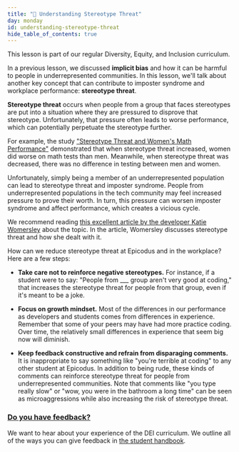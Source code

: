 ```yaml
---
title: "📓 Understanding Stereotype Threat"
day: monday
id: understanding-stereotype-threat
hide_table_of_contents: true
---
```


This lesson is part of our regular Diversity, Equity, and Inclusion curriculum.

In a previous lesson, we discussed **implicit bias** and how it can be harmful to people in underrepresented communities. In this lesson, we'll talk about another key concept that can contribute to imposter syndrome and workplace performance: **stereotype threat**.

**Stereotype threat** occurs when people from a group that faces stereotypes are put into a situation where they are pressured to disprove that stereotype. Unfortunately, that pressure often leads to worse performance, which can potentially perpetuate the stereotype further.

For example, the study ["Stereotype Threat and Women's Math Performance"](https://www.sciencedirect.com/science/article/pii/S0022103198913737) demonstrated that when stereotype threat increased, women did worse on math tests than men. Meanwhile, when stereotype threat was decreased, there was no difference in testing between men and women.

Unfortunately, simply being a member of an underrepresented population can lead to stereotype threat and imposter syndrome. People from underrepresented populations in the tech community may feel increased pressure to prove their worth. In turn, this pressure can worsen imposter syndrome and affect performance, which creates a vicious cycle.

We recommend reading [this excellent article by the developer Katie Womersley](https://open.buffer.com/talking-about-diversity/) about the topic. In the article, Womersley discusses stereotype threat and how she dealt with it.

How can we reduce stereotype threat at Epicodus and in the workplace? Here are a few steps:

* **Take care not to reinforce negative stereotypes.** For instance, if a student were to say: "People from ___ group aren't very good at coding," that increases the stereotype threat for people from that group, even if it's meant to be a joke.

* **Focus on growth mindset.** Most of the differences in our performance as developers and students comes from differences in experience. Remember that some of your peers may have had more practice coding. Over time, the relatively small differences in experience that seem big now will diminish.

* **Keep feedback constructive and refrain from disparaging comments.** It is inappropriate to say something like "you're terrible at coding" to any other student at Epicodus. In addition to being rude, these kinds of comments can reinforce stereotype threat for people from underrepresented communities. Note that comments like "you type really slow" or "wow, you were in the bathroom a long time" can be seen as microaggressions while also increasing the risk of stereotype threat.

### [Do you have feedback?](#do-you-have-feedback)

We want to hear about your experience of the DEI curriculum. We outline all of the ways you can give feedback in [the student handbook](/student-handbook#giving-feedback).
